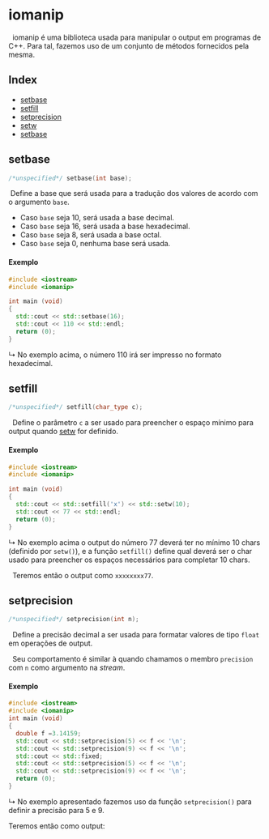 # iomanip 
&nbsp; iomanip é uma biblioteca usada para manipular o output em programas de C++. Para tal, fazemos uso de um conjunto de métodos fornecidos pela mesma.

## Index
* [setbase](#setbase)
* [setfill](#setfill)
* [setprecision](#setprecision)
* [setw](#setw)
* [setbase](#setbase)
## setbase
```cpp
/*unspecified*/ setbase(int base);
```
&nbsp;Define a base que será usada para a tradução dos valores de acordo com o argumento `base`.

* Caso `base` seja 10, será usada a base decimal.
* Caso `base` seja 16, será usada a base hexadecimal.
* Caso `base` seja 8, será usada a base octal.
* Caso `base` seja 0, nenhuma base será usada.
 #### Exemplo
```cpp
#include <iostream>
#include <iomanip>

int main (void)
{
  std::cout << std::setbase(16);
  std::cout << 110 << std::endl;
  return (0);
}
```
&rdsh; No exemplo acima, o  número 110 irá ser impresso no formato hexadecimal.
## setfill
```cpp
/*unspecified*/ setfill(char_type c);
```
&nbsp; Define o parâmetro `c` a ser usado para preencher o espaço mínimo para output quando [setw](#setw) for definido.
#### Exemplo
```cpp
#include <iostream>
#include <iomanip>

int main (void)
{
  std::cout << std::setfill('x') << std::setw(10);
  std::cout << 77 << std::endl;
  return (0);
}
```
&rdsh; No exemplo acima o output do número 77 deverá ter no mínimo 10 chars (definido por `setw()`), e a função `setfill()` define qual deverá ser o char usado para preencher os espaços necessários para completar 10 chars.

&nbsp; Teremos então o output como `xxxxxxxx77`.
## setprecision
```cpp
/*unspecified*/ setprecision(int n);
```
&nbsp; Define a precisão decimal a ser usada para formatar valores de tipo  `float`  em operações de output.

&nbsp; Seu comportamento é similar à quando chamamos o membro `precision` com `n` como argumento na _stream_.

#### Exemplo
```cpp
#include <iostream>
#include <iomanip>
int main (void)
{
  double f =3.14159;
  std::cout << std::setprecision(5) << f << '\n';
  std::cout << std::setprecision(9) << f << '\n';
  std::cout << std::fixed;
  std::cout << std::setprecision(5) << f << '\n';
  std::cout << std::setprecision(9) << f << '\n';
  return (0);
}
```
&rdsh; No exemplo apresentado fazemos uso da função `setprecision()` para definir a precisão para 5 e 9.

Teremos então como output:
```cpp
```